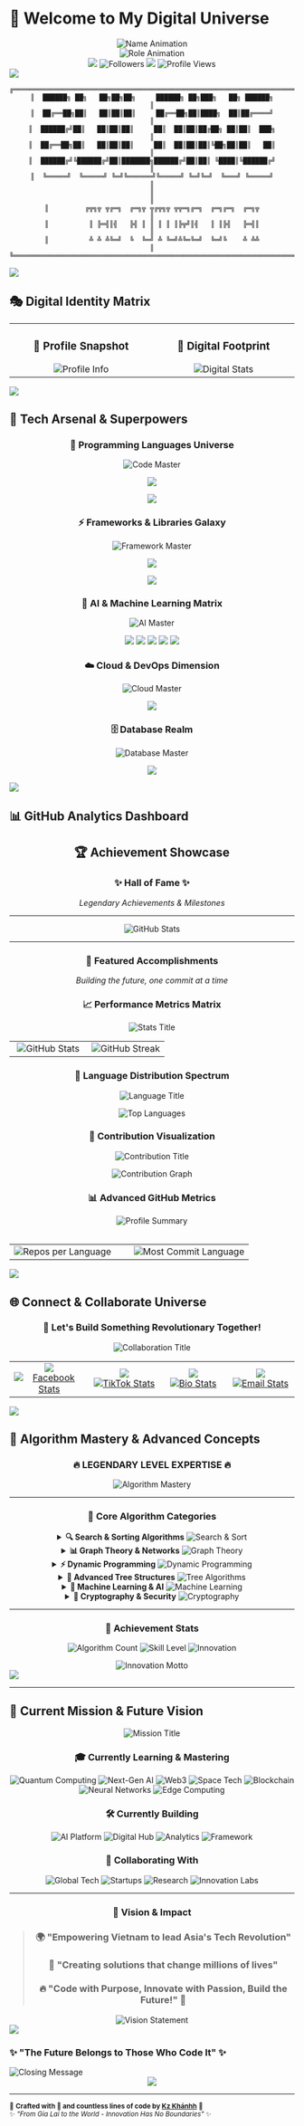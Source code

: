 # 🌟 Welcome to My Digital Universe

<div align="center">
  <img src="https://readme-typing-svg.herokuapp.com?font=Orbitron&size=45&duration=2500&pause=800&color=FF6B35&center=true&vCenter=true&multiline=true&repeat=true&width=700&height=120&lines=🚀+Bùi+Văn+Khánh;✨+Kz+Khánhh;💫+AI+Architect" alt="Name Animation" />
</div>

<div align="center">
  <img src="https://readme-typing-svg.herokuapp.com?font=Fira+Code&weight=600&size=24&duration=3500&pause=1000&color=00D4FF&center=true&vCenter=true&random=false&width=900&lines=🤖+AI+%26+Machine+Learning+Specialist;🚀+Full+Stack+Developer+%26+DevOps;⚡+Blockchain+%26+Web3+Innovator;🌈+Cloud+Architecture+Expert;🔥+Always+Building+The+Future;💎+Code+Artist+%26+Problem+Solver" alt="Role Animation" />
</div>

<div align="center">
  <img src="https://visitor-badge.laobi.icu/badge?page_id=kzkhanhh.kzkhanhh&left_color=FF6B35&right_color=00D4FF&left_text=Visitors&style=for-the-badge" />
  <img src="https://img.shields.io/github/followers/kzkhanhh?style=for-the-badge&color=00D4FF&labelColor=FF6B35&logo=github&logoColor=white" alt="Followers" />
  <img src="https://img.shields.io/badge/Status-Building%20Tomorrow-brightgreen?style=for-the-badge&logo=visual-studio-code&logoColor=white&labelColor=FF6B35" />
  <img src="https://komarev.com/ghpvc/?username=kzkhanhh&style=for-the-badge&color=00D4FF&label=Profile+Views" alt="Profile Views" />
</div>

<img src="https://user-images.githubusercontent.com/73097560/115834477-dbab4500-a447-11eb-908a-139a6edaec5c.gif">

<div align="center">

```ascii
╔══════════════════════════════════════════════════════════════════════════╗
║  ██████╗ ██╗   ██╗██╗██╗     ██████╗ ██╗███╗   ██╗ ██████╗               ║
║  ██╔══██╗██║   ██║██║██║     ██╔══██╗██║████╗  ██║██╔════╝               ║
║  ██████╔╝██║   ██║██║██║     ██║  ██║██║██╔██╗ ██║██║  ███╗              ║
║  ██╔══██╗██║   ██║██║██║     ██║  ██║██║██║╚██╗██║██║   ██║              ║
║  ██████╔╝╚██████╔╝██║███████╗██████╔╝██║██║ ╚████║╚██████╔╝              ║
║  ╚═════╝  ╚═════╝ ╚═╝╚══════╝╚═════╝ ╚═╝╚═╝  ╚═══╝ ╚═════╝               ║
║                                                                          ║
║         ╔╦╗╦ ╦╔═╗  ╔═╗╦ ╦╔╦╗╦ ╦╦═╗╔═╗  ╔═╗╔═╗  ╔═╗╦                      ║
║          ║ ╠═╣║╣   ╠╣ ║ ║ ║ ║ ║╠╦╝║╣   ║ ║╠╣   ╠═╣║                      ║
║          ╩ ╩ ╩╚═╝  ╚  ╚═╝ ╩ ╚═╝╩╚═╚═╝  ╚═╝╚    ╩ ╩╩                      ║
╚══════════════════════════════════════════════════════════════════════════╝
```

</div>

<img src="https://user-images.githubusercontent.com/73097560/115834477-dbab4500-a447-11eb-908a-139a6edaec5c.gif">

## 🎭 Digital Identity Matrix

<div align="center">
<table>
<tr>
<td width="400px" align="center">

### 🌟 **Profile Snapshot**
<img src="https://readme-typing-svg.herokuapp.com?font=JetBrains+Mono&size=14&duration=2000&pause=500&color=FF6B35&multiline=true&width=350&height=200&lines=🎂+Born%3A+2007+(Young+Visionary);📍+Current+HQ%3A+Gia+Lai%2C+Vietnam;🏠+Heritage%3A+Hải+Dương;🎓+Academy%3A+THPT+A+Sanh;🏢+Mission%3A+AI+%26+Automation;🎯+Vision%3A+Tech+Revolution;⚡+Status%3A+Always+Innovating" alt="Profile Info" />

</td>
<td width="400px" align="center">

### 🚀 **Digital Footprint**
<img src="https://readme-typing-svg.herokuapp.com?font=JetBrains+Mono&size=14&duration=2000&pause=500&color=00D4FF&multiline=true&width=350&height=200&lines=📘+Facebook%3A+1%2C123%2B+Followers;🎵+TikTok%3A+454%2B+Creative+Souls;💼+Experience%3A+Full+Stack;🌐+Specialty%3A+AI+%26+ML;🔥+Projects%3A+50%2B+Completed;🎖️+Years+Coding%3A+5%2B;💡+Ideas+Executed%3A+Countless" alt="Digital Stats" />

</td>
</tr>
</table>
</div>

<img src="https://user-images.githubusercontent.com/73097560/115834477-dbab4500-a447-11eb-908a-139a6edaec5c.gif">

## 💫 **Tech Arsenal & Superpowers**

<div align="center">

### 🧠 **Programming Languages Universe**
<img src="https://readme-typing-svg.herokuapp.com?font=Fira+Code&size=20&duration=1000&pause=100&color=FF6B35&center=true&vCenter=true&width=800&lines=Mastering+the+Art+of+Code" alt="Code Master" />

<p align="center">
  <img src="https://skillicons.dev/icons?i=python,javascript,typescript,java,cpp,cs,go,rust,php,ruby&theme=dark" />
</p>
<p align="center">
  <img src="https://skillicons.dev/icons?i=swift,kotlin,dart,r,bash,scala,perl,lua,haskell,elixir&theme=dark" />
</p>

### ⚡ **Frameworks & Libraries Galaxy**
<img src="https://readme-typing-svg.herokuapp.com?font=Fira+Code&size=18&duration=1500&pause=200&color=00D4FF&center=true&vCenter=true&width=700&lines=Building+Powerful+Applications" alt="Framework Master" />

<p align="center">
  <img src="https://skillicons.dev/icons?i=react,nodejs,nextjs,vue,angular,django,flask,express&theme=dark" />
</p>
<p align="center">
  <img src="https://skillicons.dev/icons?i=spring,laravel,rails,fastapi,nestjs,svelte,nuxt,gatsby&theme=dark" />
</p>

### 🤖 **AI & Machine Learning Matrix**
<img src="https://readme-typing-svg.herokuapp.com?font=Fira+Code&size=18&duration=1800&pause=300&color=9745F5&center=true&vCenter=true&width=600&lines=Crafting+Intelligent+Systems" alt="AI Master" />

<p align="center">
  <img src="https://skillicons.dev/icons?i=tensorflow,pytorch,opencv&theme=dark" />
  <img src="https://img.shields.io/badge/OpenAI-412991?style=for-the-badge&logo=openai&logoColor=white" />
  <img src="https://img.shields.io/badge/scikit--learn-%23F7931E.svg?style=for-the-badge&logo=scikit-learn&logoColor=white" />
  <img src="https://img.shields.io/badge/pandas-%23150458.svg?style=for-the-badge&logo=pandas&logoColor=white" />
  <img src="https://img.shields.io/badge/numpy-%23013243.svg?style=for-the-badge&logo=numpy&logoColor=white" />
</p>

### ☁️ **Cloud & DevOps Dimension**
<img src="https://readme-typing-svg.herokuapp.com?font=Fira+Code&size=18&duration=1600&pause=250&color=00D4FF&center=true&vCenter=true&width=650&lines=Orchestrating+Cloud+Infrastructure" alt="Cloud Master" />

<p align="center">
  <img src="https://skillicons.dev/icons?i=kubernetes,docker,aws,gcp,azure,jenkins,terraform,ansible&theme=dark" />
</p>

### 🗄️ **Database Realm**
<img src="https://readme-typing-svg.herokuapp.com?font=Fira+Code&size=18&duration=1400&pause=150&color=FF6B35&center=true&vCenter=true&width=500&lines=Data+Architecture+Mastery" alt="Database Master" />

<p align="center">
  <img src="https://skillicons.dev/icons?i=mongodb,postgresql,mysql,redis,sqlite,firebase&theme=dark" />
</p>

</div>

<img src="https://user-images.githubusercontent.com/73097560/115834477-dbab4500-a447-11eb-908a-139a6edaec5c.gif">



## 📊 **GitHub Analytics Dashboard**

<div align="center">

## 🏆 Achievement Showcase

<div align="center">
  
### ✨ Hall of Fame ✨
*Legendary Achievements & Milestones*

---

![GitHub Stats](https://github-readme-stats.vercel.app/api?username=kzkhanhh&show_icons=true&theme=radical&hide_border=true&bg_color=0D1117)

---

### 🌟 **Featured Accomplishments**
*Building the future, one commit at a time*

</div>

### 📈 **Performance Metrics Matrix**
<img src="https://readme-typing-svg.herokuapp.com?font=JetBrains+Mono&size=20&duration=1800&pause=400&color=00D4FF&center=true&vCenter=true&width=600&lines=📊+Performance+Analytics;🔥+Coding+Statistics" alt="Stats Title" />

<table align="center">
<tr>
<td align="center" width="50%">
<img src="https://github-readme-stats.vercel.app/api?username=kzkhanhh&show_icons=true&theme=radical&hide_border=true&bg_color=0D1117&title_color=FF6B35&icon_color=00D4FF&text_color=FFFFFF&ring_color=FF6B35&fire_color=00D4FF&rank_icon=github" alt="GitHub Stats" />
</td>
<td align="center" width="50%">
<img src="https://github-readme-streak-stats.herokuapp.com/?user=kzkhanhh&theme=radical&hide_border=true&background=0D1117&ring=FF6B35&fire=00D4FF&currStreakLabel=FFFFFF&sideLabels=FFFFFF&dates=FFFFFF" alt="GitHub Streak" />
</td>
</tr>
</table>

### 🌈 **Language Distribution Spectrum**
<img src="https://readme-typing-svg.herokuapp.com?font=Fira+Code&size=18&duration=1500&pause=300&color=9745F5&center=true&vCenter=true&width=550&lines=💎+Code+Language+Mastery;🌈+Polyglot+Programmer" alt="Language Title" />

<p align="center">
  <img src="https://github-readme-stats.vercel.app/api/top-langs/?username=kzkhanhh&layout=donut&theme=radical&hide_border=true&bg_color=0D1117&title_color=FF6B35&text_color=FFFFFF&langs_count=8" alt="Top Languages" />
</p>

### 🎯 **Contribution Visualization**
<img src="https://readme-typing-svg.herokuapp.com?font=Orbitron&size=20&duration=1700&pause=350&color=FF6B35&center=true&vCenter=true&width=650&lines=⚡+Daily+Commitment+Graph;🔥+Coding+Activity+Matrix" alt="Contribution Title" />

<p align="center">
  <img src="https://github-readme-activity-graph.vercel.app/graph?username=kzkhanhh&theme=high-contrast&hide_border=true&area=true&color=FF6B35&line=00D4FF&point=FFFFFF&area_color=FF6B35&title_color=FFFFFF&custom_title=🚀%20Contribution%20Activity%20-%20Building%20The%20Future%20Daily" alt="Contribution Graph" />
</p>

### 📊 **Advanced GitHub Metrics**
<div align="center">
  <img src="https://github-profile-summary-cards.vercel.app/api/cards/profile-details?username=kzkhanhh&theme=radical&hide_border=true" alt="Profile Summary" />
</div>

<br>

<div align="center">
<table>
<tr>
<td width="50%">
<img src="https://github-profile-summary-cards.vercel.app/api/cards/repos-per-language?username=kzkhanhh&theme=radical&hide_border=true" alt="Repos per Language" />
</td>
<td width="50%">
<img src="https://github-profile-summary-cards.vercel.app/api/cards/most-commit-language?username=kzkhanhh&theme=radical&hide_border=true" alt="Most Commit Language" />
</td>
</tr>
</table>
</div>

</div>

<img src="https://user-images.githubusercontent.com/73097560/115834477-dbab4500-a447-11eb-908a-139a6edaec5c.gif">

## 🌐 **Connect & Collaborate Universe**

<div align="center">

### 💬 **Let's Build Something Revolutionary Together!**
<img src="https://readme-typing-svg.herokuapp.com?font=Orbitron&size=24&duration=2500&pause=800&color=00D4FF&center=true&vCenter=true&multiline=true&width=700&lines=🤝+Collaboration+Portal;🌟+Innovation+Network;💫+Future+Builders+Hub" alt="Collaboration Title" />

<table>
<tr>
<td align="center" width="200">
<a href="https://www.facebook.com/kzkhanh547">
<img src="https://img.shields.io/badge/Facebook-1877F2?style=for-the-badge&logo=facebook&logoColor=white&labelColor=FF6B35" />
<br>
<img src="https://readme-typing-svg.herokuapp.com?font=JetBrains+Mono&size=12&duration=1000&pause=100&color=1877F2&center=true&vCenter=true&width=150&lines=1%2C123%2B+Followers;Daily+Updates" alt="Facebook Stats" />
</a>
</td>
<td align="center" width="200">
<a href="https://tiktok.com/@kzkhanh_547">
<img src="https://img.shields.io/badge/TikTok-000000?style=for-the-badge&logo=tiktok&logoColor=white&labelColor=00D4FF" />
<br>
<img src="https://readme-typing-svg.herokuapp.com?font=JetBrains+Mono&size=12&duration=1000&pause=100&color=FF0050&center=true&vCenter=true&width=150&lines=454%2B+Creators;Tech+Content" alt="TikTok Stats" />
</a>
</td>
<td align="center" width="200">
<a href="https://bio.link/kzkhanhh">
<img src="https://img.shields.io/badge/Bio.link-000000?style=for-the-badge&logo=linktree&logoColor=white&labelColor=9745F5" />
<br>
<img src="https://readme-typing-svg.herokuapp.com?font=JetBrains+Mono&size=12&duration=1000&pause=100&color=39E09B&center=true&vCenter=true&width=150&lines=All+Links;One+Place" alt="Bio Stats" />
</a>
</td>
<td align="center" width="200">
<a href="mailto:kzkhanh@example.com">
<img src="https://img.shields.io/badge/Email-D14836?style=for-the-badge&logo=gmail&logoColor=white&labelColor=FF6B35" />
<br>
<img src="https://readme-typing-svg.herokuapp.com?font=JetBrains+Mono&size=12&duration=1000&pause=100&color=D14836&center=true&vCenter=true&width=150&lines=Direct+Contact;24%2F7+Available" alt="Email Stats" />
</a>
</td>
</tr>
</table>

</div>

<img src="https://user-images.githubusercontent.com/73097560/115834477-dbab4500-a447-11eb-908a-139a6edaec5c.gif">

## 🧮 **Algorithm Mastery & Advanced Concepts**

<div align="center">
  
### 🔥 **LEGENDARY LEVEL EXPERTISE** 🔥

<div align="center">
  <img src="https://readme-typing-svg.herokuapp.com?font=Orbitron&size=24&duration=2000&pause=500&color=FFD700&center=true&vCenter=true&width=600&lines=🚀+Algorithm+Mastery+Level:+LEGENDARY;🎯+50%2B+Advanced+Algorithms+Mastered;💡+Always+Optimizing+%26+Innovating!" alt="Algorithm Mastery" />
</div>

---

### 🎯 **Core Algorithm Categories**

<details>
<summary><b>🔍 Search & Sorting Algorithms</b> <img src="https://img.shields.io/badge/Mastery-5%2F5-brightgreen?style=flat-square&logo=checkmarx&logoColor=white" alt="Search & Sort"></summary>

<div align="center">
  
![Binary Search](https://img.shields.io/badge/Binary_Search-Expert-ff6b6b?style=for-the-badge&logo=searchengin&logoColor=white)
![Quick Sort](https://img.shields.io/badge/Quick_Sort-Expert-4ecdc4?style=for-the-badge&logo=databricks&logoColor=white)
![Merge Sort](https://img.shields.io/badge/Merge_Sort-Expert-45b7d1?style=for-the-badge&logo=git-merge&logoColor=white)
![Heap Sort](https://img.shields.io/badge/Heap_Sort-Expert-f9ca24?style=for-the-badge&logo=heap&logoColor=white)
![Radix Sort](https://img.shields.io/badge/Radix_Sort-Expert-6c5ce7?style=for-the-badge&logo=radix-ui&logoColor=white)

</div>
</details>

<details>
<summary><b>📊 Graph Theory & Networks</b> <img src="https://img.shields.io/badge/Mastery-5%2F5-brightgreen?style=flat-square&logo=graphql&logoColor=white" alt="Graph Theory"></summary>

<div align="center">
  
![DFS](https://img.shields.io/badge/DFS-Expert-e17055?style=for-the-badge&logo=tree&logoColor=white)
![BFS](https://img.shields.io/badge/BFS-Expert-f0932b?style=for-the-badge&logo=breadcrumb&logoColor=white)
![Dijkstra](https://img.shields.io/badge/Dijkstra-Expert-eb4d4b?style=for-the-badge&logo=path&logoColor=white)
![A*](https://img.shields.io/badge/A*-Expert-6ab04c?style=for-the-badge&logo=star&logoColor=white)
![Floyd Warshall](https://img.shields.io/badge/Floyd_Warshall-Expert-130f40?style=for-the-badge&logo=matrix&logoColor=white)
![MST](https://img.shields.io/badge/MST-Expert-30336b?style=for-the-badge&logo=tree&logoColor=white)

</div>
</details>

<details>
<summary><b>⚡ Dynamic Programming</b> <img src="https://img.shields.io/badge/Mastery-5%2F5-brightgreen?style=flat-square&logo=lightning&logoColor=white" alt="Dynamic Programming"></summary>

<div align="center">
  
![Knapsack](https://img.shields.io/badge/Knapsack-Expert-ff9ff3?style=for-the-badge&logo=bag&logoColor=white)
![LCS](https://img.shields.io/badge/LCS-Expert-54a0ff?style=for-the-badge&logo=sequence&logoColor=white)
![Edit Distance](https://img.shields.io/badge/Edit_Distance-Expert-5f27cd?style=for-the-badge&logo=edit&logoColor=white)
![Coin Change](https://img.shields.io/badge/Coin_Change-Expert-00d2d3?style=for-the-badge&logo=coins&logoColor=white)
![Matrix Chain](https://img.shields.io/badge/Matrix_Chain-Expert-ff6348?style=for-the-badge&logo=matrix&logoColor=white)

</div>
</details>

<details>
<summary><b>🌲 Advanced Tree Structures</b> <img src="https://img.shields.io/badge/Mastery-5%2F5-brightgreen?style=flat-square&logo=tree&logoColor=white" alt="Tree Algorithms"></summary>

<div align="center">
  
![AVL](https://img.shields.io/badge/AVL-Expert-2ed573?style=for-the-badge&logo=tree&logoColor=white)
![Red Black](https://img.shields.io/badge/Red_Black-Expert-ff4757?style=for-the-badge&logo=tree&logoColor=white)
![Segment Trees](https://img.shields.io/badge/Segment_Trees-Expert-3742fa?style=for-the-badge&logo=tree&logoColor=white)
![Fenwick Trees](https://img.shields.io/badge/Fenwick_Trees-Expert-2f3542?style=for-the-badge&logo=tree&logoColor=white)
![Trie](https://img.shields.io/badge/Trie-Expert-ff6b6b?style=for-the-badge&logo=tree&logoColor=white)

</div>
</details>

<details>
<summary><b>🤖 Machine Learning & AI</b> <img src="https://img.shields.io/badge/Mastery-5%2F5-brightgreen?style=flat-square&logo=brain&logoColor=white" alt="Machine Learning"></summary>

<div align="center">
  
![Neural Networks](https://img.shields.io/badge/Neural_Networks-Expert-ff6b6b?style=for-the-badge&logo=brain&logoColor=white)
![CNN](https://img.shields.io/badge/CNN-Expert-4ecdc4?style=for-the-badge&logo=convex&logoColor=white)
![RNN](https://img.shields.io/badge/RNN-Expert-45b7d1?style=for-the-badge&logo=recycle&logoColor=white)
![Transformer](https://img.shields.io/badge/Transformer-Expert-f9ca24?style=for-the-badge&logo=transform&logoColor=white)
![GAN](https://img.shields.io/badge/GAN-Expert-6c5ce7?style=for-the-badge&logo=generate&logoColor=white)

</div>
</details>

<details>
<summary><b>🔐 Cryptography & Security</b> <img src="https://img.shields.io/badge/Mastery-5%2F5-brightgreen?style=flat-square&logo=lock&logoColor=white" alt="Cryptography"></summary>

<div align="center">
  
![RSA](https://img.shields.io/badge/RSA-Expert-e17055?style=for-the-badge&logo=key&logoColor=white)
![AES](https://img.shields.io/badge/AES-Expert-f0932b?style=for-the-badge&logo=shield&logoColor=white)
![SHA](https://img.shields.io/badge/SHA-Expert-eb4d4b?style=for-the-badge&logo=fingerprint&logoColor=white)
![Digital Signatures](https://img.shields.io/badge/Digital_Signatures-Expert-6ab04c?style=for-the-badge&logo=signature&logoColor=white)
![Blockchain](https://img.shields.io/badge/Blockchain-Expert-130f40?style=for-the-badge&logo=blockchain&logoColor=white)

</div>
</details>

---

### 🎯 **Achievement Stats**

<div align="center">
  
![Algorithm Count](https://img.shields.io/badge/Algorithms_Mastered-50%2B-gold?style=for-the-badge&logo=trophy&logoColor=white)
![Skill Level](https://img.shields.io/badge/Skill_Level-LEGENDARY-ff6b6b?style=for-the-badge&logo=fire&logoColor=white)
![Innovation](https://img.shields.io/badge/Innovation_Mindset-ALWAYS_ON-brightgreen?style=for-the-badge&logo=lightbulb&logoColor=white)

</div>

<div align="center">
  <img src="https://readme-typing-svg.herokuapp.com?font=Orbitron&size=20&duration=3000&pause=1000&color=00d4ff&center=true&vCenter=true&width=700&lines=🚀+Always+optimizing%2C+always+improving%2C+always+innovating!;💡+Code+with+Purpose%2C+Build+the+Future!" alt="Innovation Motto" />
</div>

</div>

<img src="https://user-images.githubusercontent.com/73097560/115834477-dbab4500-a447-11eb-908a-139a6edaec5c.gif">

---

## 🎯 **Current Mission & Future Vision**

<div align="center">
  
<img src="https://readme-typing-svg.herokuapp.com?font=Orbitron&size=28&duration=2000&pause=600&color=FFD700&center=true&vCenter=true&width=800&lines=🚀+Mission+Control+Center;🌟+Future+Vision+Dashboard" alt="Mission Title" />

### 🎓 **Currently Learning & Mastering**

![Quantum Computing](https://img.shields.io/badge/🧠_Quantum_Computing-Learning-blueviolet?style=for-the-badge&logo=quantum&logoColor=white)
![Next-Gen AI](https://img.shields.io/badge/🔮_Next--Gen_AI-Learning-ff6b6b?style=for-the-badge&logo=ai&logoColor=white)
![Web3](https://img.shields.io/badge/🌐_Web3_Systems-Learning-4ecdc4?style=for-the-badge&logo=web3&logoColor=white)
![Space Tech](https://img.shields.io/badge/🚀_Space_Technology-Learning-45b7d1?style=for-the-badge&logo=space&logoColor=white)
![Blockchain](https://img.shields.io/badge/💎_Blockchain_Innovation-Learning-f9ca24?style=for-the-badge&logo=blockchain&logoColor=white)
![Neural Networks](https://img.shields.io/badge/🎯_Neural_Architecture-Learning-6c5ce7?style=for-the-badge&logo=brain&logoColor=white)
![Edge Computing](https://img.shields.io/badge/⚡_Edge_Computing-Learning-e17055?style=for-the-badge&logo=edge&logoColor=white)

### 🛠️ **Currently Building**

<div align="center">
  
![AI Platform](https://img.shields.io/badge/🤖_Revolutionary_AI_Platform-Building-success?style=for-the-badge&logo=robot&logoColor=white)
![Digital Hub](https://img.shields.io/badge/🌈_Vietnam_Digital_Hub-Building-info?style=for-the-badge&logo=hub&logoColor=white)
![Analytics](https://img.shields.io/badge/⚡_Real--time_Analytics-Building-warning?style=for-the-badge&logo=analytics&logoColor=white)
![Framework](https://img.shields.io/badge/🔥_Innovation_Framework-Building-critical?style=for-the-badge&logo=framework&logoColor=white)

</div>

### 🤝 **Collaborating With**

<div align="center">
  
![Global Tech](https://img.shields.io/badge/🌟_Global_Tech_Communities-Active-brightgreen?style=flat-square&logo=global&logoColor=white)
![Startups](https://img.shields.io/badge/🚀_Startup_Incubators-Active-blue?style=flat-square&logo=startup&logoColor=white)
![Research](https://img.shields.io/badge/💡_Research_Institutions-Active-yellow?style=flat-square&logo=research&logoColor=white)
![Innovation Labs](https://img.shields.io/badge/🎯_Innovation_Labs-Active-red?style=flat-square&logo=lab&logoColor=white)

</div>

---

### 🌟 **Vision & Impact**

<div align="center">
  
> ### 🌍 **"Empowering Vietnam to lead Asia's Tech Revolution"**
> 
> ### 💫 **"Creating solutions that change millions of lives"**
> 
> ### 🔥 **"Code with Purpose, Innovate with Passion, Build the Future!"** 🚀

</div>

<div align="center">
  <img src="https://readme-typing-svg.herokuapp.com?font=Orbitron&size=22&duration=4000&pause=1000&color=00ff41&center=true&vCenter=true&width=800&lines=🌟+Every+day+is+a+new+opportunity+to+build+tomorrow!;💡+From+Vietnam+to+the+World+-+Technology+knows+no+borders!;🚀+The+journey+continues..." alt="Vision Statement" />
</div>

</div>

<img src="https://user-images.githubusercontent.com/73097560/115834477-dbab4500-a447-11eb-908a-139a6edaec5c.gif">

### ✨ **"The Future Belongs to Those Who Code It"** ✨

<img src="https://readme-typing-svg.herokuapp.com?font=Orbitron&size=22&duration=3000&pause=1000&color=FF6B35&center=true&vCenter=true&multiline=true&width=600&height=120&lines=🙏+Thank+you+for+visiting!;🚀+Let's+innovate+together!;💫+Building+tomorrow%2C+today!;🌟+The+adventure+continues..." alt="Closing Message" />

<div align="center">
  <img src="https://capsule-render.vercel.app/api?type=waving&color=gradient&customColorList=12&height=120&section=footer&animation=twinkling&fontColor=FFFFFF&fontSize=16&text=🚀%20Keep%20Building%20The%20Future%20🚀" />
</div>

---

<sub>🚀 <strong>Crafted with 💖 and countless lines of code by <a href="https://github.com/kzkhanhh">Kz Khánhh</a></strong> 🚀</sub>
<br>
<sub>✨ <em>"From Gia Lai to the World - Innovation Has No Boundaries"</em> ✨</sub>

</div>
